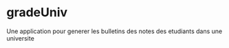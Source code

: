 # gradeUniv
Une application pour generer les bulletins des notes des etudiants dans une universite 
